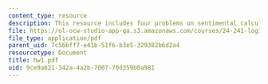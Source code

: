 ```yaml
---
content_type: resource
description: This resource includes four problems on sentimental calculus.
file: https://ol-ocw-studio-app-qa.s3.amazonaws.com/courses/24-241-logic-i-fall-2005/9ce9a621342a4a2b700770d359b0a981_hw1.pdf
file_type: application/pdf
parent_uid: 7c56bff7-e41b-51f6-b3e5-329382b6d2a4
resourcetype: Document
title: hw1.pdf
uid: 9ce9a621-342a-4a2b-7007-70d359b0a981
---
```

